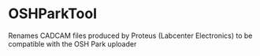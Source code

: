 # OSHParkTool
Renames CADCAM files produced by Proteus (Labcenter Electronics) to be compatible with the OSH Park uploader

